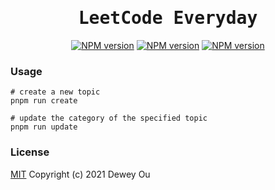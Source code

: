 <h1 align="center"><samp>LeetCode Everyday</samp></h1>

<p align="center">
<a href="./assets/docs/PROBLEMS.md"><img src="https://img.shields.io/badge/-题库目录-blue" alt="NPM version"></a>
<a href="./assets/docs/CATEGORY.md"><img src="https://img.shields.io/badge/-题库分类-red" alt="NPM version"></a>
<a href="https://leetcode-cn.com/u/ouduidui/"><img src="https://img.shields.io/badge/-力扣主页-yellow" alt="NPM version"></a>


### Usage

```shell
# create a new topic
pnpm run create

# update the category of the specified topic
pnpm run update
```

### License

[MIT](./LICENSE) Copyright (c) 2021 Dewey Ou
